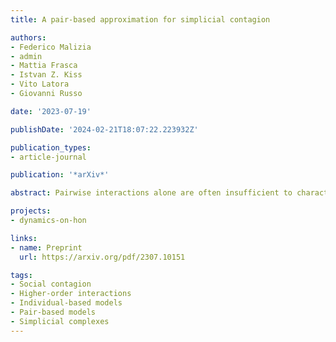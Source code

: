 ```yaml
---
title: A pair-based approximation for simplicial contagion

authors:
- Federico Malizia
- admin
- Mattia Frasca
- Istvan Z. Kiss
- Vito Latora
- Giovanni Russo

date: '2023-07-19'

publishDate: '2024-02-21T18:07:22.223932Z'

publication_types:
- article-journal

publication: '*arXiv*'

abstract: Pairwise interactions alone are often insufficient to characterize contagion processes, as more complex mechanisms involving groups of three or more individuals may be at play. Such higher-order interactions can be effectively modeled using frameworks beyond complex networks, such as simplicial complexes. The presence of these higher-order interactions has been shown to play a critical role in shaping the onset and evolution of contagion processes. However, studying these dynamics can be challenging due to the high dimensionality of the state space of these structures. To solve this problem, numerous mean-field models have been developed. Nevertheless, these models often overlook the correlations between different subsets of nodes, which can significantly influence the system dynamics. Therefore, more detailed approximations that account for these correlations are necessary. In this paper, we present a novel pair-based approximation for studying SIS dynamics on simplicial complexes. The pair-based approximation takes into consideration the dynamical correlations that emerge within groups of nodes in a simplicial complex. Compared to individual-based mean-field approaches, this approximation yields more accurate predictions of the behavior observed in stochastic simulations of contagion processes on simplicial complexes. Specifically, the proposed pair-based approximation provides higher accuracy in predicting the extent of the region of bistability, the type of the transition from a disease-free to an endemic state, and the average time evolution of the fraction of infected individuals. Overall, our findings highlight the significance of accounting for correlations within groups of nodes when investigating dynamical processes on simplicial complexes, and suggest that the pair-based approach can provide valuable insights into the behavior of such systems.

projects: 
- dynamics-on-hon

links:
- name: Preprint
  url: https://arxiv.org/pdf/2307.10151

tags:
- Social contagion
- Higher-order interactions
- Individual-based models
- Pair-based models
- Simplicial complexes
---
```

